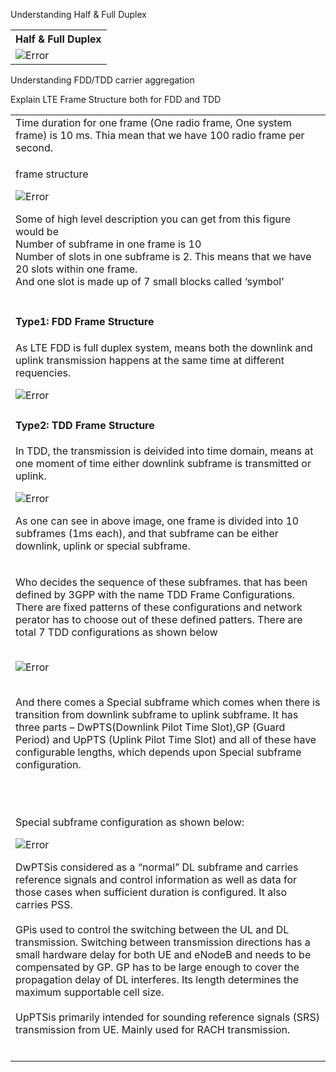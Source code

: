
Understanding Half & Full Duplex

<table style="width:100%">
  <tr>
    <th>Half & Full Duplex</th>
  </tr>
  <tr>
    <td><img src="https://user-images.githubusercontent.com/54308434/128448765-987d203c-a676-4bce-ae67-3c3568131a56.PNG" alt="Error"></td>
  </tr>
</table>

Understanding FDD/TDD carrier aggregation

Explain LTE Frame Structure both for FDD and TDD


<table style="width:100%;">
  <tr>
    <td>Time duration for one frame (One radio frame, One system frame) is 10 ms. Thia mean that we have 100 radio frame per second.</td>
  </tr>
  <tr>
    <td><p>frame structure</p><img src="https://user-images.githubusercontent.com/54308434/128444868-ab18d4cd-f81f-448f-a528-41fb430e8269.PNG" alt="Error">
      <p>Some of high level description you can get from this figure would be<br>
Number of subframe in one frame is 10<br>
Number of slots in one subframe is 2. This means that we have 20 slots within one frame.<br>
And one slot is made up of 7 small blocks called ‘symbol’<br></p></td>
  </tr>
  <tr>
    <td><h4>Type1: FDD Frame Structure</h4><p>As LTE FDD is full duplex system, means both the downlink and uplink transmission happens at the same time at different requencies.</p><img src="https://user-images.githubusercontent.com/54308434/128444963-64d90984-9497-44a2-999f-db0b560e2cfd.PNG" alt="Error"></td>
  </tr>
  <tr>
    <td><h4>Type2: TDD Frame Structure</h4><p>In TDD, the transmission is deivided into time domain, means at one moment of time either downlink subframe is transmitted or uplink.</p><img src="https://user-images.githubusercontent.com/54308434/128445028-4382d909-a3c8-4b67-a47f-66303aca02cd.PNG" alt="Error"><p>As one can see in above image, one frame is divided into 10 subframes (1ms each), and that subframe can be either downlink, uplink or special subframe.</p></td>
  </tr>
  <tr>
    <td><p>Who decides the sequence of these subframes. that has been defined by 3GPP with the name TDD Frame Configurations. There are fixed patterns of these configurations and network perator has to choose out of these defined patters. There are total 7 TDD configurations as shown below</p><br><img src="https://user-images.githubusercontent.com/54308434/128447714-fca997b2-8574-47a6-a5f4-6653cfa7ea0c.PNG" alt="Error"><br><br><p>And there comes a Special subframe which comes when there is transition from downlink subframe to uplink subframe. It has three parts –  DwPTS(Downlink Pilot Time Slot),GP (Guard Period) and UpPTS (Uplink Pilot Time Slot) and all of these have configurable lengths, which depends upon Special subframe configuration.</p><br><br><p>Special subframe configuration as shown below:</p><img src="https://user-images.githubusercontent.com/54308434/128447822-b734449d-5fdf-4052-8dbd-97277bc5d99b.PNG" alt="Error"><p>DwPTSis considered as a “normal” DL subframe and carries reference signals and control information as well as data for those cases when sufficient duration is configured. It also carries PSS.<br><br>
GPis used to control the switching between the UL and DL transmission. Switching between transmission directions has a small hardware delay for both UE and eNodeB and needs to be compensated by GP. GP has to be large enough to cover the propagation delay of DL interferes. Its length determines the maximum supportable cell size.<br><br>
UpPTSis primarily intended for sounding reference signals (SRS) transmission from UE. Mainly used for RACH transmission.<br><br></p></td>
  </tr>
</table>

